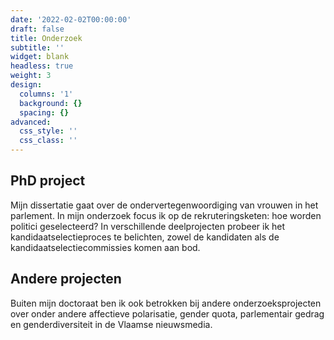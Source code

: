 ```yaml
---
date: '2022-02-02T00:00:00'
draft: false
title: Onderzoek
subtitle: ''
widget: blank
headless: true
weight: 3
design:
  columns: '1'
  background: {}
  spacing: {}
advanced:
  css_style: ''
  css_class: ''
---
```


## PhD project
Mijn dissertatie gaat over de ondervertegenwoordiging van vrouwen in het parlement. In mijn onderzoek focus ik op de rekruteringsketen: hoe worden politici geselecteerd? In verschillende deelprojecten probeer ik het kandidaatselectieproces te belichten, zowel de kandidaten als de kandidaatselectiecommissies komen aan bod. 


## Andere projecten
Buiten mijn doctoraat ben ik ook betrokken bij andere onderzoeksprojecten over onder andere affectieve polarisatie, gender quota, parlementair gedrag en genderdiversiteit in de Vlaamse nieuwsmedia. 
